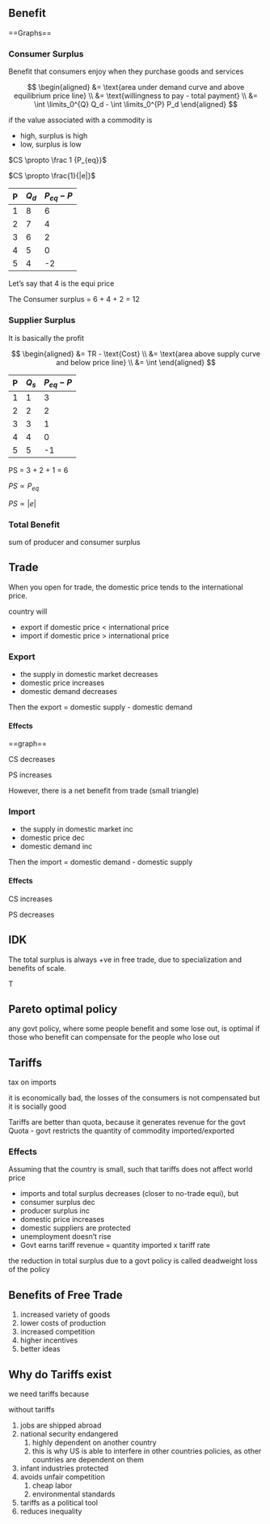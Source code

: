## Benefit

==Graphs==

### Consumer Surplus

Benefit that consumers enjoy when they purchase goods and services

$$
\begin{aligned}
&= \text{area under demand curve and above equilibrium price line}  \\
&= \text{willingness to pay - total payment} \\
&= \int \limits_0^{Q} Q_d - \int \limits_0^{P} P_d
\end{aligned}
$$

if the value associated with a commodity is 

- high, surplus is high
- low, surplus is low

$CS \propto \frac 1 {P_{eq}}$

$CS \propto \frac{1}{|e|}$

| P    | $Q_d$ | $P_{eq} - P$ |
| ---- | ----- | ------------ |
| 1    | 8     | 6            |
| 2    | 7     | 4            |
| 3    | 6     | 2            |
| 4    | 5     | 0            |
| 5    | 4     | -2           |

Let’s say that 4 is the equi price

The Consumer surplus = 6 + 4 + 2 = 12

### Supplier Surplus

It is basically the profit

$$
\begin{aligned}
&= TR - \text{Cost} \\
&= \text{area above supply curve and below price line} \\
&= \int
\end{aligned}
$$

| P    | $Q_s$ | $P_{eq} - P$ |
| ---- | ----- | ------------ |
| 1    | 1     | 3            |
| 2    | 2     | 2            |
| 3    | 3     | 1            |
| 4    | 4     | 0            |
| 5    | 5     | -1           |

PS = 3 + 2 + 1 = 6

$PS \propto P_{eq}$

$PS \propto |e|$

### Total Benefit

sum of producer and consumer surplus

## Trade

When you open for trade, the domestic price tends to the international price.

country will

- export if domestic price < international price
- import if domestic price > international price

### Export

- the supply in domestic market decreases
- domestic price increases
- domestic demand decreases

Then the export = domestic supply - domestic demand

#### Effects

==graph==

CS decreases

PS increases

However, there is a net benefit from trade (small triangle)

### Import

- the supply in domestic market inc
- domestic price dec
- domestic demand inc

Then the import = domestic demand - domestic supply

#### Effects

CS increases

PS decreases

## IDK

The total surplus is always +ve in free trade, due to specialization and benefits of scale.

T

## Pareto optimal policy

any govt policy, where some people benefit and some lose out, is optimal if those who benefit can compensate for the people who lose out

## Tariffs

tax on imports

it is economically bad, the losses of the consumers is not compensated
but it is socially good

Tariffs are better than quota, because it generates revenue for the govt
Quota - govt restricts the quantity of commodity imported/exported

### Effects

Assuming that the country is small, such that tariffs does not affect world price

- imports and total surplus decreases (closer to no-trade equi), but
- consumer surplus dec
- producer surplus inc
- domestic price increases
- domestic suppliers are protected
- unemployment doesn’t rise
- Govt earns tariff revenue = quantity imported x tariff rate

the reduction in total surplus due to a govt policy is called deadweight loss of the policy

## Benefits of Free Trade

1. increased variety of goods
2. lower costs of production
3. increased competition
4. higher incentives
5. better ideas

## Why do Tariffs exist

we need tariffs because

without tariffs

1. jobs are shipped abroad
2. national security endangered
   1. highly dependent on another country
   2. this is why US is able to interfere in other countries policies, as other countries are dependent on them
3. infant industries protected
4. avoids unfair competition
   1. cheap labor
   2. environmental standards
5. tariffs as a political tool
6. reduces inequality
